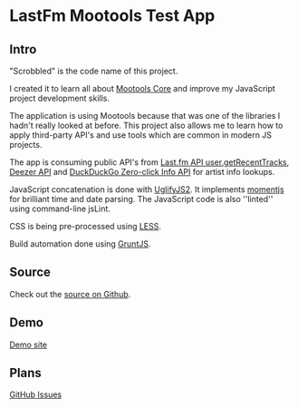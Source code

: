 LastFm Mootools Test App
========================

Intro
-----
"Scrobbled" is the code name of this project.

I created it to learn all about [Mootools Core](http://mootools.net/docs/core) and improve my JavaScript project development skills.

The application is using Mootools because that was one of the libraries I hadn't really looked at before. This project also allows me to learn how to apply third-party API's and use tools which are common in modern JS projects.

The app is consuming public API's from [Last.fm API user.getRecentTracks](http://www.last.fm/api/show/user.getRecentTracks), [Deezer API](http://developers.deezer.com/api/) and [DuckDuckGo Zero-click Info API](https://www.mashape.com/duckduckgo/duckduckgo-zero-click-info#!documentation) for artist info lookups.

JavaScript concatenation is done with [UglifyJS2](https://github.com/mishoo/UglifyJS2). It implements [momentjs](http://momentjs.com/) for brilliant time and date parsing. The JavaScript code is also ''linted'' using command-line jsLint.

CSS is being pre-processed using [LESS](http://lesscss.org/).

Build automation done using [GruntJS](http://gruntjs.com/).

Source
------
Check out the [source on Github](https://github.com/johanbove/LastFmMootoolsTestsite).

Demo
----
[Demo site](http://scrobbled.johanbove.info/)

Plans
-----
[GitHub Issues](https://github.com/johanbove/LastFmMootoolsTestsite/issues)
